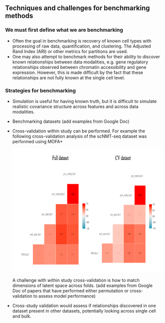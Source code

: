 ## Techniques and challenges for benchmarking methods

### We must first define what we are benchmarking
 * Often the goal in benchmarking is recovery of known cell types with
   processing of raw data, quantification, and clustering. The
   Adjusted Rand Index (ARI) or other metrics for partitions are
   used. 
 * One may also attempt to benchmark methods for their ability to
   discover known relationships between data modalities, e.g. gene
   regulatory relationships observed between chromatin accessibility
   and gene expression. However, this is made difficult by the fact
   that these relationships are not fully known at the single cell
   level.

### Strategies for benchmarking

* Simulation is useful for having known truth, but it is difficult to
  simulate realistic covariance structure across features and across
  data modalities.
* Benchmarking datasets (add examples from Google Doc)
* Cross-validation within study can be performed. For example the
  following cross-validation analysis of the scNMT-seq dataset was
  performed using MOFA+
  
  <img src="images/scNMT_MOFA_CV.png" height="400"/>

  A challenge with within study cross-validation is how to 
  match dimensions of latent space across folds. (add examples from
  Google Doc of papers that have performed either permutation or
  cross-validation to assess model performance)
* Cross-study validation would assess if relationships discovered in
  one dataset present in other datasets, potentially looking across
  single cell and bulk.
